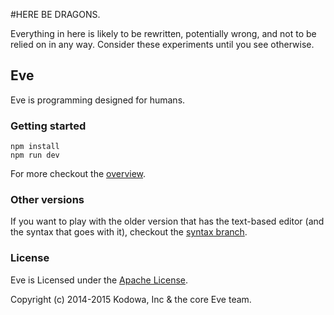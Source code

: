 #HERE BE DRAGONS.

Everything in here is likely to be rewritten, potentially wrong, and not to be relied on in any way. Consider these experiments until you see otherwise.

## Eve

Eve is programming designed for humans.

### Getting started

```
npm install
npm run dev
```

For more checkout the [overview](doc/overview.md).

### Other versions

If you want to play with the older version that has the text-based editor (and the syntax that goes with it), checkout the [syntax branch](/kodowa/eve/tree/syntax).

### License

Eve is Licensed under the [Apache License](http://www.apache.org/licenses/LICENSE-2.0).

Copyright (c) 2014-2015 Kodowa, Inc & the core Eve team.

